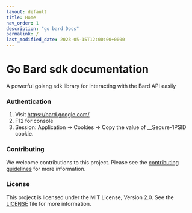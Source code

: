 ```yaml
---
layout: default
title: Home
nav_order: 1
description: "go bard Docs"
permalink: /
last_modified_date: 2023-05-15T12:00:00+0000
---
```


# Go Bard sdk documentation

A powerful golang sdk library for interacting with the Bard API easily

### Authentication

1. Visit https://bard.google.com/
2. F12 for console
3. Session: Application → Cookies → Copy the value of __Secure-1PSID cookie.


### Contributing
We welcome contributions to this project. Please see the [contributing guidelines](https://github.com/Allan-Nava/go-gemini/blob/master/CONTRIBUTING.md) for more information.

### License
This project is licensed under the MIT License, Version 2.0. See the [LICENSE](https://github.com/Allan-Nava/go-gemini/blob/master/LICENSE) file for more information.
